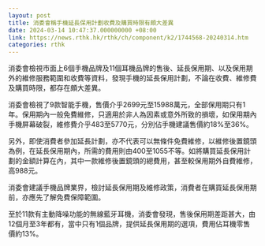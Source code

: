 ```yaml
---
layout: post
title: 消委會稱手機延長保用計劃收費及購買時限有頗大差異
date: 2024-03-14 10:47:37.000000000 +08:00
link: https://news.rthk.hk/rthk/ch/component/k2/1744568-20240314.htm
categories: rthk
---
```


消委會檢視市面上6個手機品牌及11個耳機品牌的售後、延長保用期、以及保用期外的維修服務範圍和收費等資料，發現手機的延長保用計劃，不論在收費、維修費及購買時限，都存在頗大差異。 

消委會檢視了9款智能手機，售價介乎2699元至15988萬元，全部保用期只有1年。保用期內一般免費維修，只適用於非人為因素或意外所致的損壞，如保用期內手機屏幕破裂，維修費介乎483至5770元，分別佔手機建議售價約18%至36%。

另外，即使消費者參加延長計劃，亦不代表可以無條件免費維修，以維修後置鏡頭為例，在延長保用期內，所需的費用則由400至1055不等。如將購買延長保用計劃的金額計算在內，其中一款維修後置鏡頭的總費用，甚至較保用期外自費維修，高988元。

消委會建議手機品牌業界，檢討延長保用期及維修政策，消費者在購買延長保用期前，亦應先了解免費保障範圍。

至於11款有主動降噪功能的無線藍牙耳機，消委會發現，售後保用期差距甚大，由12個月至3年都有，當中只有1個品牌，提供延長保用期的選項，費用佔耳機零售價約13%。
